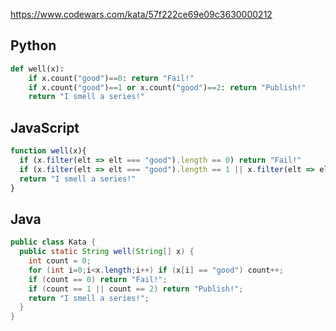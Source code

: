 https://www.codewars.com/kata/57f222ce69e09c3630000212

## Python
```python
def well(x):
    if x.count("good")==0: return "Fail!"
    if x.count("good")==1 or x.count("good")==2: return "Publish!"
    return "I smell a series!"
```

## JavaScript
```js
function well(x){
  if (x.filter(elt => elt === "good").length == 0) return "Fail!"
  if (x.filter(elt => elt === "good").length == 1 || x.filter(elt => elt === "good").length == 2) return "Publish!"
  return "I smell a series!"
}
```

## Java
```java
public class Kata {
  public static String well(String[] x) {
    int count = 0;
    for (int i=0;i<x.length;i++) if (x[i] == "good") count++;
    if (count == 0) return "Fail!";
    if (count == 1 || count == 2) return "Publish!";
    return "I smell a series!";
  }
}
```